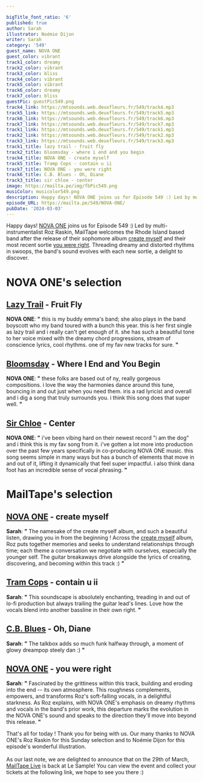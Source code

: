 ```yaml
---

bigTitle_font_ratio: '6'
published: true
author: Sarah
illustrator: Noémie Dijon
writer: Sarah
category: '549'
guest_name: NOVA ONE
guest_color: vibrant
track1_color: dreamy
track2_color: vibrant
track3_color: bliss
track4_color: vibrant
track5_color: vibrant
track6_color: dreamy
track7_color: bliss
guestPic: guestPic549.png
track4_link: https://mtsounds.web.deuxfleurs.fr/549/track4.mp3
track5_link: https://mtsounds.web.deuxfleurs.fr/549/track5.mp3
track6_link: https://mtsounds.web.deuxfleurs.fr/549/track6.mp3
track7_link: https://mtsounds.web.deuxfleurs.fr/549/track7.mp3
track1_link: https://mtsounds.web.deuxfleurs.fr/549/track1.mp3
track2_link: https://mtsounds.web.deuxfleurs.fr/549/track2.mp3
track3_link: https://mtsounds.web.deuxfleurs.fr/549/track3.mp3
track1_title: lazy trail - fruit fly
track2_title: bloomsday - where i end and you begin
track4_title: NOVA ONE - create myself
track5_title: Tramp Cops - contain u ii
track7_title: NOVA ONE - you were right
track6_title: C.B. Blues - Oh, Diane
track3_title: sir chloe - center
image: https://mailta.pe/img/fbPic549.png
musiColor: musicolor549.png
description: Happy days! NOVA ONE joins us for Episode 549 :) Led by multi-instrumentalist Roz Raskin, MailTape welcomes the Rhode Island based band after the release of their sophomore album, create myself, and their most recent sortie, you were right.
episode_URL: https://mailta.pe/549/NOVA-ONE/
pubDate: '2024-03-03'
---
```


Happy days! [NOVA ONE](https://novaonenovaone.bandcamp.com/) joins us for Episode 549 :) Led by multi-instrumentalist Roz Raskin, MailTape welcomes the Rhode Island based band after the release of their sophomore album [create myself](https://novaonenovaone.bandcamp.com/album/create-myself) and their most recent sortie [you were right](https://novaonenovaone.bandcamp.com/track/you-were-right). Threading dreamy and distorted rhythms in swoops, the band's sound evolves with each new sortie, a delight to discover.

 
# NOVA ONE's selection

## [Lazy Trail](https://lazytrail.bandcamp.com/) - Fruit Fly

**NOVA ONE**: **"** this is my buddy emma's band; she also plays in the band boyscott who my band toured with a bunch this year. this is her first single as lazy trail and i really can't get enough of it. she has such a beautiful tone to her voice mixed with the dreamy chord progressions, stream of conscience lyrics, cool rhythms. one of my fav new tracks for sure. **"** 

## [Bloomsday](https://ultimotango.bandcamp.com/album/ritmiche-italiane) - Where I End and You Begin

**NOVA ONE**: **"** these folks are based out of ny, really gorgeous compositions. i love the way the harmonies dance around this tune, bouncing in and out just when you need them. iris a rad lyricist and overall and i dig a song that truly surrounds you. i think this song does that super well. **"** 

## [Sir Chloe](https://steinklangindustries.bandcamp.com/album/sk78-vasilisk-mkwaju-2014) - Center

**NOVA ONE**: **"** i've been vibing hard on their newest record "i am the dog" and i think this is my fav song from it. i've gotten a lot more into production over the past few years specifically in co-producing NOVA ONE music. this song seems simple in many ways but has a bunch of elements that move in and out of it, lifting it dynamically that feel super impactful. i also think dana foot has an incredible sense of vocal phrasing. **"** 

# MailTape's selection

## [NOVA ONE](https://novaonenovaone.bandcamp.com/) - create myself

**Sarah**: **"** The namesake of the create myself album, and such a beautiful listen, drawing you in from the beginning ! Across the [create myself](https://novaonenovaone.bandcamp.com/album/create-myself) album, Roz puts together memories and seeks to understand relationships through time; each theme a conversation we negotiate with ourselves, especially the younger self. The guitar breakaways drive alongside the lyrics of creating, discovering, and becoming within this track :) **"** 

## [Tram Cops](http://www.m-oishi.com) - contain u ii

**Sarah**: **"** This soundscape is absolutely enchanting, treading in and out of lo-fi production but always trailing the guitar lead's lines. Love how the vocals blend into another bassline in their own right. **"** 

## [C.B. Blues](https://erratum.bandcamp.com/album/knvf) - Oh, Diane

**Sarah**: **"** The talkbox adds so much funk halfway through, a moment of glowy dreampop steely dan :) **"** 

## [NOVA ONE](https://novaonenovaone.bandcamp.com/) - you were right

**Sarah**: **"** Fascinated by the grittiness within this track, building and eroding into the end -- its own atmosphere. This roughness complements, empowers, and transforms Roz's soft-falling vocals, in a delightful starkness. As Roz explains, with NOVA ONE's emphasis on dreamy rhythms and vocals in the band's prior work, this departure marks the evolution in the NOVA ONE's sound and speaks to the direction they'll move into beyond this release. **"** 

That's all for today ! Thank you for being with us. Our many thanks to NOVA ONE's Roz Raskin for this Sunday selection and to Noémie Dijon for this episode's wonderful illustration. 
 <br><br>
  As our last note, we are delighted to announce that on the 29th of March, [MailTape Live](https://www.helloasso.com/associations/mailtape/evenements/mailtape-live-4) is back at Le Sample! You can view the event and collect your tickets at the following link, we hope to see you there :)


